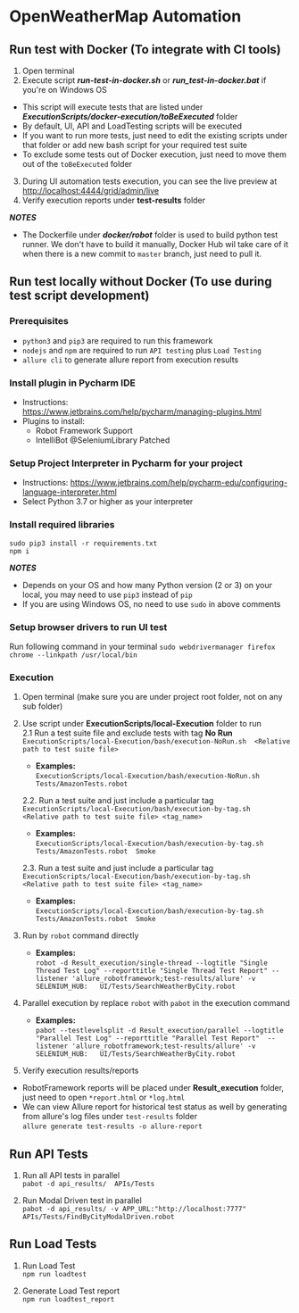 # OpenWeatherMap Automation

## Run test with Docker (To integrate with CI tools)
1. Open terminal
2. Execute script __*run-test-in-docker.sh*__ or __*run_test-in-docker.bat*__ if you're on Windows OS
- This script will execute tests that are listed under __*ExecutionScripts/docker-execution/toBeExecuted*__ folder  
- By default, UI, API and LoadTesting scripts will be executed  
- If you want to run more tests, just need to edit the existing scripts under that folder or add new bash script for your required test suite
- To exclude some tests out of Docker execution, just need to move them out of the `toBeExecuted` folder
3. During UI automation tests execution, you can see the live preview at <http://localhost:4444/grid/admin/live>
4. Verify execution reports under **test-results** folder

*__NOTES__*  
- The Dockerfile under __*docker/robot*__ folder is used to build python test runner. We don't have to build it manually, Docker Hub wil take care of it when there is a new commit to `master` branch, just need to pull it.

## Run test locally without Docker (To use during test script development)
### Prerequisites
- `python3` and `pip3` are required to run this framework 
- `nodejs` and `npm` are required to run `API testing` plus `Load Testing`
- `allure cli` to generate allure report from execution results


### Install plugin in Pycharm IDE
- Instructions:  
https://www.jetbrains.com/help/pycharm/managing-plugins.html  
- Plugins to install:
  - Robot Framework Support
  - IntelliBot @SeleniumLibrary Patched

### Setup Project Interpreter in Pycharm for your project
- Instructions: 
https://www.jetbrains.com/help/pycharm-edu/configuring-language-interpreter.html
- Select Python 3.7 or higher as your interpreter

### Install required libraries 
```
sudo pip3 install -r requirements.txt
npm i
``` 

*__NOTES__*  
- Depends on your OS and how many Python version (2 or 3) on your local, you may need to use `pip3` instead of `pip`
- If you are using Windows OS, no need to use `sudo` in above comments

### Setup browser drivers to run UI test  
Run following command in your terminal 
`sudo webdrivermanager firefox chrome --linkpath /usr/local/bin`

### Execution
1. Open terminal (make sure you are under project root folder, not on any sub folder)  
2. Use script under __ExecutionScripts/local-Execution__ folder to run  
    2.1 Run a test suite file and exclude tests with tag __No Run__   
`ExecutionScripts/local-Execution/bash/execution-NoRun.sh  <Relative path to test suite file>`  
    - **Examples:**  
`ExecutionScripts/local-Execution/bash/execution-NoRun.sh  Tests/AmazonTests.robot`  

   2.2. Run a test suite and just include a particular tag  
`ExecutionScripts/local-Execution/bash/execution-by-tag.sh  <Relative path to test suite file> <tag_name> `  
    - **Examples:**     
`ExecutionScripts/local-Execution/bash/execution-by-tag.sh  Tests/AmazonTests.robot  Smoke`    
  
    2.3. Run a test suite and just include a particular tag    
`ExecutionScripts/local-Execution/bash/execution-by-tag.sh  <Relative path to test suite file> <tag_name> `  
    - **Examples:**     
`ExecutionScripts/local-Execution/bash/execution-by-tag.sh  Tests/AmazonTests.robot  Smoke`

3. Run by `robot` command directly
    - **Examples:**   
`robot -d Result_execution/single-thread --logtitle "Single Thread Test Log" --reporttitle "Single Thread Test Report" --listener 'allure_robotframework;test-results/allure' -v SELENIUM_HUB:   UI/Tests/SearchWeatherByCity.robot`

4. Parallel execution by replace `robot` with `pabot` in the execution command
    - **Examples:**  
`pabot --testlevelsplit -d Result_execution/parallel --logtitle "Parallel Test Log" --reporttitle "Parallel Test Report"  --listener 'allure_robotframework;test-results/allure' -v SELENIUM_HUB:   UI/Tests/SearchWeatherByCity.robot`
  
5. Verify execution results/reports
- RobotFramework reports will be placed under **Result_execution** folder, just need to open `*report.html` or `*log.html`
- We can view Allure report for historical test status as well by generating from allure's log files under `test-results` folder  
`allure generate test-results -o allure-report`

## Run API Tests
1. Run all API tests in parallel   
`pabot -d api_results/  APIs/Tests`

2. Run Modal Driven test in parallel  
`pabot -d api_results/ -v APP_URL:"http://localhost:7777" APIs/Tests/FindByCityModalDriven.robot`

## Run Load Tests
1. Run Load Test  
`npm run loadtest`

2. Generate Load Test report  
`npm run loadtest_report`